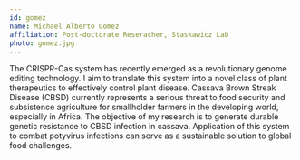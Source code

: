 ```yaml
---
id: gomez
name: Michael Alberto Gomez
affiliation: Post-doctorate Reseracher,	Staskawicz Lab
photo: gomez.jpg
...
```


The CRISPR-Cas system has recently emerged as a revolutionary genome editing
technology. I aim to translate this system into a novel class of plant
therapeutics to effectively control plant disease. Cassava Brown Streak Disease
(CBSD) currently represents a serious threat to food security and subsistence
agriculture for smallholder farmers in the developing world, especially in
Africa. The objective of my research is to generate durable genetic resistance
to CBSD infection in cassava. Application of this system to combat potyvirus
infections can serve as a sustainable solution to global food challenges.
